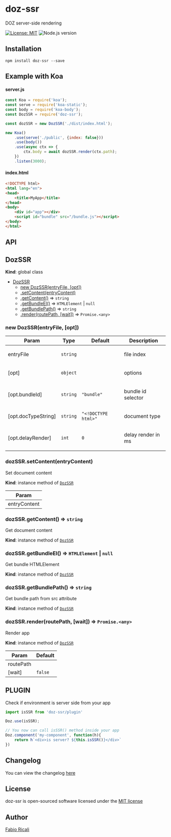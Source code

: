 # doz-ssr
DOZ server-side rendering

<a href="https://opensource.org/licenses/MIT" target="_blank"><img src="https://img.shields.io/badge/License-MIT-yellow.svg" title="License: MIT"/></a>
<img src="https://img.shields.io/badge/Node.js-%3E%3D8.6.0-green.svg" title="Node.js version"/>

## Installation

```
npm install doz-ssr --save
```

## Example with Koa

#### server.js

```javascript
const Koa = require('koa');
const serve = require('koa-static');
const body = require('koa-body');
const DozSSR = require('doz-ssr');

const dozSSR = new DozSSR('./dist/index.html');

new Koa()
    .use(serve('./public', {index: false}))
    .use(body())
    .use(async ctx => {
        ctx.body = await dozSSR.render(ctx.path);
    })
    .listen(3000);
```

#### index.html

```html
<!DOCTYPE html>
<html lang="en">
<head>
    <title>MyApp</title>
</head>
<body>
    <div id="app"></div>
    <script id="bundle" src="/bundle.js"></script>
</body>
</html>
```

## API

<a name="DozSSR"></a>

## DozSSR
**Kind**: global class  

* [DozSSR](#DozSSR)
    * [new DozSSR(entryFile, [opt])](#new_DozSSR_new)
    * [.setContent(entryContent)](#DozSSR+setContent)
    * [.getContent()](#DozSSR+getContent) ⇒ <code>string</code>
    * [.getBundleEl()](#DozSSR+getBundleEl) ⇒ <code>HTMLElement</code> \| <code>null</code>
    * [.getBundlePath()](#DozSSR+getBundlePath) ⇒ <code>string</code>
    * [.render(routePath, [wait])](#DozSSR+render) ⇒ <code>Promise.&lt;any&gt;</code>

<a name="new_DozSSR_new"></a>

### new DozSSR(entryFile, [opt])
<table>
  <thead>
    <tr>
      <th>Param</th><th>Type</th><th>Default</th><th>Description</th>
    </tr>
  </thead>
  <tbody>
<tr>
    <td>entryFile</td><td><code>string</code></td><td></td><td><p>file index</p>
</td>
    </tr><tr>
    <td>[opt]</td><td><code>object</code></td><td></td><td><p>options</p>
</td>
    </tr><tr>
    <td>[opt.bundleId]</td><td><code>string</code></td><td><code>&quot;bundle&quot;</code></td><td><p>bundle id selector</p>
</td>
    </tr><tr>
    <td>[opt.docTypeString]</td><td><code>string</code></td><td><code>&quot;&lt;!DOCTYPE html&gt;&quot;</code></td><td><p>document type</p>
</td>
    </tr><tr>
    <td>[opt.delayRender]</td><td><code>int</code></td><td><code>0</code></td><td><p>delay render in ms</p>
</td>
    </tr>  </tbody>
</table>

<a name="DozSSR+setContent"></a>

### dozSSR.setContent(entryContent)
Set document content

**Kind**: instance method of [<code>DozSSR</code>](#DozSSR)  
<table>
  <thead>
    <tr>
      <th>Param</th>
    </tr>
  </thead>
  <tbody>
<tr>
    <td>entryContent</td>
    </tr>  </tbody>
</table>

<a name="DozSSR+getContent"></a>

### dozSSR.getContent() ⇒ <code>string</code>
Get document content

**Kind**: instance method of [<code>DozSSR</code>](#DozSSR)  
<a name="DozSSR+getBundleEl"></a>

### dozSSR.getBundleEl() ⇒ <code>HTMLElement</code> \| <code>null</code>
Get bundle HTMLElement

**Kind**: instance method of [<code>DozSSR</code>](#DozSSR)  
<a name="DozSSR+getBundlePath"></a>

### dozSSR.getBundlePath() ⇒ <code>string</code>
Get bundle path from src attribute

**Kind**: instance method of [<code>DozSSR</code>](#DozSSR)  
<a name="DozSSR+render"></a>

### dozSSR.render(routePath, [wait]) ⇒ <code>Promise.&lt;any&gt;</code>
Render app

**Kind**: instance method of [<code>DozSSR</code>](#DozSSR)  
<table>
  <thead>
    <tr>
      <th>Param</th><th>Default</th>
    </tr>
  </thead>
  <tbody>
<tr>
    <td>routePath</td><td></td>
    </tr><tr>
    <td>[wait]</td><td><code>false</code></td>
    </tr>  </tbody>
</table>


## PLUGIN

Check if environment is server side from your app

```js
import isSSR from 'doz-ssr/plugin'

Doz.use(isSSR);

// You now can call isSSR() method inside your app
Doz.component('my-component', function(h){
    return h`<div>is server? ${this.isSSR()}</div>`
})
```

## Changelog
You can view the changelog <a target="_blank" href="https://github.com/dozjs/doz-ssr/blob/master/CHANGELOG.md">here</a>

## License
doz-ssr is open-sourced software licensed under the <a target="_blank" href="http://opensource.org/licenses/MIT">MIT license</a>

## Author
<a target="_blank" href="http://rica.li">Fabio Ricali</a>